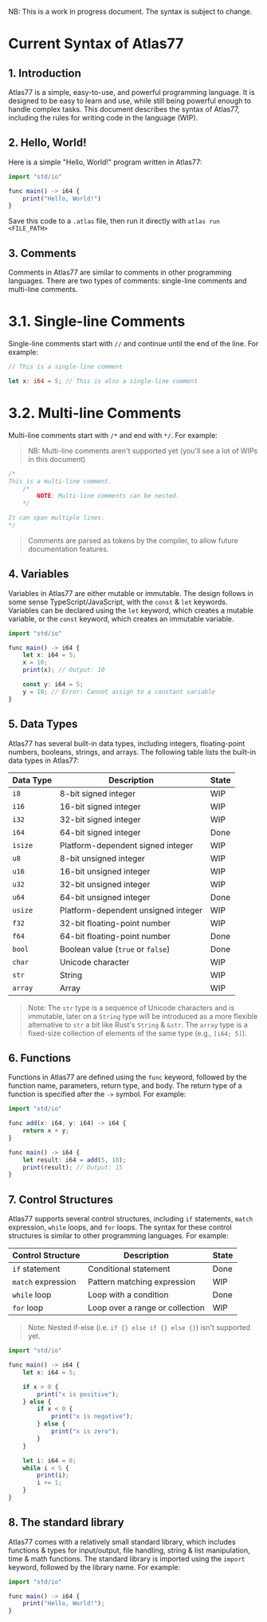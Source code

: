 NB: This is a work in progress document. The syntax is subject to change.

# Current Syntax of Atlas77
## 1. Introduction

Atlas77 is a simple, easy-to-use, and powerful programming language. It is designed to be easy to learn and use, while still being powerful enough to handle complex tasks. This document describes the syntax of Atlas77, including the rules for writing code in the language (WIP).

## 2. Hello, World!

Here is a simple "Hello, World!" program written in Atlas77:

```ts
import "std/io"

func main() -> i64 {
    print("Hello, World!")
}
```

Save this code to a `.atlas` file, then run it directly with `atlas run <FILE_PATH>`

## 3. Comments

Comments in Atlas77 are similar to comments in other programming languages. There are two types of comments: single-line comments and multi-line comments.

# 3.1. Single-line Comments

Single-line comments start with `//` and continue until the end of the line. For example:

```rs
// This is a single-line comment

let x: i64 = 5; // This is also a single-line comment
```

# 3.2. Multi-line Comments

Multi-line comments start with `/*` and end with `*/`. For example:
> NB: Multi-line comments aren't supported yet (you'll see a lot of WIPs in this document)
```rs
/*
This is a multi-line comment.
    /*
        NOTE: Multi-line comments can be nested.
    */

It can span multiple lines.
*/
```

> Comments are parsed as tokens by the compiler, to allow future documentation features.


## 4. Variables

Variables in Atlas77 are either mutable or immutable. The design follows in some sense TypeScript/JavaScript, with the `const` & `let` keywords. Variables can be declared using the `let` keyword, which creates a mutable variable, or the `const` keyword, which creates an immutable variable.

```ts
import "std/io"

func main() -> i64 {
    let x: i64 = 5;
    x = 10;
    print(x); // Output: 10

    const y: i64 = 5;
    y = 10; // Error: Cannot assign to a constant variable
}
```

## 5. Data Types

Atlas77 has several built-in data types, including integers, floating-point numbers, booleans, strings, and arrays. The following table lists the built-in data types in Atlas77:

| Data Type | Description | State |
| --------- | ----------- | ----- |
| `i8`      | 8-bit signed integer | WIP |
| `i16`     | 16-bit signed integer | WIP |
| `i32`     | 32-bit signed integer | WIP |
| `i64`     | 64-bit signed integer | Done |
| `isize`   | Platform-dependent signed integer | WIP |
| `u8`      | 8-bit unsigned integer | WIP |
| `u16`     | 16-bit unsigned integer | WIP |
| `u32`     | 32-bit unsigned integer | WIP |
| `u64`     | 64-bit unsigned integer | Done |
| `usize`   | Platform-dependent unsigned integer | WIP |
| `f32`     | 32-bit floating-point number | WIP |
| `f64`     | 64-bit floating-point number | Done |
| `bool`    | Boolean value (`true` or `false`) | Done |
| `char`    | Unicode character | WIP |
| `str`     | String | WIP |
| `array`   | Array | WIP |

> Note: The `str` type is a sequence of Unicode characters and is immutable, later on a `String` type will be introduced as a more flexible alternative to `str` a bit like Rust's `String` & `&str`. The `array` type is a fixed-size collection of elements of the same type (e.g., `[i64; 5]`).

## 6. Functions

Functions in Atlas77 are defined using the `func` keyword, followed by the function name, parameters, return type, and body. The return type of a function is specified after the `->` symbol. For example:

```ts
import "std/io"

func add(x: i64, y: i64) -> i64 {
    return x + y;
}

func main() -> i64 {
    let result: i64 = add(5, 10);
    print(result); // Output: 15
}
```

## 7. Control Structures

Atlas77 supports several control structures, including `if` statements, `match` expression, `while` loops, and `for` loops. The syntax for these control structures is similar to other programming languages. For example:

| Control Structure | Description | State |
| ----------------- | ----------- | ----- |
| `if` statement    | Conditional statement | Done |
| `match` expression | Pattern matching expression | WIP |
| `while` loop      | Loop with a condition | Done |
| `for` loop        | Loop over a range or collection | WIP |

> Note: Nested if-else (i.e. `if {} else if {} else {}`) isn't supported yet.

```ts
import "std/io"

func main() -> i64 {
    let x: i64 = 5;

    if x > 0 {
        print("x is positive");
    } else {
        if x < 0 {
            print("x is negative");
        } else {
            print("x is zero");
        }
    }

    let i: i64 = 0;
    while i < 5 {
        print(i);
        i += 1;
    }
}
```

## 8. The standard library

Atlas77 comes with a relatively small standard library, which includes functions & types for input/output, file handling, string & list manipulation, time & math functions. The standard library is imported using the `import` keyword, followed by the library name. For example:

```ts
import "std/io"

func main() -> i64 {
    print("Hello, World!");
}
```